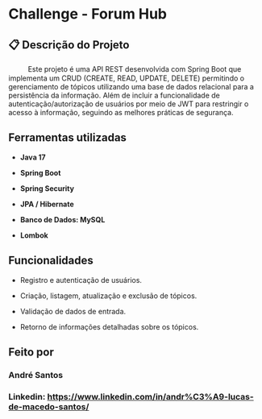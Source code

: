 # Challenge - Forum Hub

## 📋 Descrição do Projeto

ㅤㅤㅤEste projeto é uma API REST desenvolvida com Spring Boot que implementa um CRUD (CREATE, READ, UPDATE, DELETE) permitindo o gerenciamento de tópicos utilizando uma base de dados relacional para a persistência da informação. Além de incluir a funcionalidade de autenticação/autorização de usuários por meio de JWT para restringir o acesso à informação, seguindo as melhores práticas de segurança.

## Ferramentas utilizadas

-  **Java 17**

-  **Spring Boot**

-  **Spring Security**

-  **JPA / Hibernate**

-  **Banco de Dados: MySQL**

-  **Lombok**

## Funcionalidades

- Registro e autenticação de usuários.

- Criação, listagem, atualização e exclusão de tópicos.

- Validação de dados de entrada.

- Retorno de informações detalhadas sobre os tópicos.

## Feito por

### André Santos

### Linkedin: https://www.linkedin.com/in/andr%C3%A9-lucas-de-macedo-santos/
